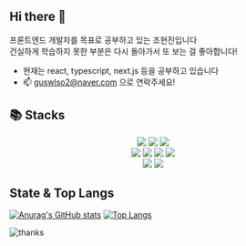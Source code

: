 ## Hi there 👋 
프론트엔드 개발자를 목표로 공부하고 있는 조현진입니다 <br> 
건실하게 학습하지 못한 부분은 다시 돌아가서 또 보는 걸 좋아합니다! 

- 현재는 react, typescript, next.js 등을 공부하고 있습니다
- 📫 guswlso2@naver.com 으로 연락주세요!

## 📚 Stacks
<div align=center>
<img src="https://img.shields.io/badge/html5-E34F26?style=for-the-badge&logo=html5&logoColor=white">
<img src="https://img.shields.io/badge/css3-1572B6?style=for-the-badge&logo=css3&logoColor=white">
<img src="https://img.shields.io/badge/sass-CC6699?style=for-the-badge&logo=sass&logoColor=white">
<br>
<img src="https://img.shields.io/badge/javascript-F7DF1E?style=for-the-badge&logo=javascript&logoColor=black"> 
<img src="https://img.shields.io/badge/react-61DAFB?style=for-the-badge&logo=react&logoColor=black">
<img src="https://img.shields.io/badge/typescript-3178C6?style=for-the-badge&logo=typescript&logoColor=white"> 
<img src="https://img.shields.io/badge/next.js-000000?style=for-the-badge&logo=nextdotjs&logoColor=white">
<br>
<img src="https://img.shields.io/badge/git-F05032?style=for-the-badge&logo=git&logoColor=white">
<img src="https://img.shields.io/badge/github-181717?style=for-the-badge&logo=github&logoColor=white">
</div>

## State & Top Langs
[![Anurag's GitHub stats](https://github-readme-stats.vercel.app/api?username=ahrrrl)](https://github.com/anuraghazra/github-readme-stats)
[![Top Langs](https://github-readme-stats.vercel.app/api/top-langs/?username=ahrrrl)](https://github.com/anuraghazra/github-readme-stats)

 ![thanks](https://github.com/ahrrrl/ahrrrl/assets/126558640/0f105831-e4be-485b-993e-69a81c7a5505) 
   
